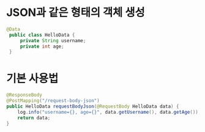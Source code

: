 # JSON과 같은 형태의 객체 생성
```java
@Data
 public class HelloData {
     private String username;
     private int age;
 }
```

# 기본 사용법
```java
@ResponseBody
@PostMapping("/request-body-json")
public HelloData requestBodyJson(@RequestBody HelloData data) {
    log.info("username={}, age={}", data.getUsername(), data.getAge());
    return data;
}
```
